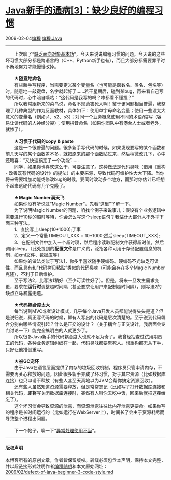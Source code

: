 <!DOCTYPE html>
<html xmlns="http://www.w3.org/1999/xhtml" xml:lang="zh-CN">
<head>
<meta http-equiv="Content-Type" content="text/html; charset=utf-8" />
<meta name="generator" content="Python script by program.think@gmail.com" />
<meta name="provider" content="program-think.blogspot.com" />
<link type="text/css" rel="stylesheet" href="../../css/program-think.css" />
<title>Java新手的通病[3]：缺少良好的编程习惯 - 编程随想的博客</title>
</head>
<body>
<div id="main" style="width:100%;">
<h1><a href="../../index.md" title="回到首页">Java新手的通病[3]：缺少良好的编程习惯</a></h1>
<div class="post-info"><span class="date-header">2009-02-04</span><a href="../../tags/E7BC96E7A88B.md" class="tag">编程</a> <a href="../../tags/E7BC96E7A88B.Java.md" class="tag">编程.Java</a> </div>
<hr>
<div class="post">
　　上次聊了“<a href="../../2009/01/defect-of-java-beginner-2-oo.md">缺乏面向对象基本功</a>”，今天来说说编程习惯的问题。今天说的这些坏习惯大部分都是跨语言的（C++、Python新手也有），而且大部分都需要靠平时不断地努力才能慢慢改掉。<!--program-think--><br /><br />　　★<b>随意地命名</b><a name="naming"> </a><br />　　有些新手写程序，当需要定义某个变量名（也可能是函数名、类名、包名等）时，随意地一敲键盘，名字就起好了......若干星期后，碰到某bug，再来看自己写的代码时，心中暗自嘀咕：“这代码是我写的吗？咋都看不懂捏？”<br />　　所以我常跟新来的菜鸟说，命名不规范害死人啊！鉴于该问题相当普遍，我整理了几种典型的作为反面教材，具体如下：使用单字母命名变量；使用一些没太大意义的变量名（例如s1、s2、s3）；对同一个业务概念使用不同的术语/缩写（容易让读代码的人神经分裂）；使用拼音命名（如果你团队中有港台人士或者老外，就惨了）。<br /><br />　　★<b>习惯于代码的copy &amp; paste</b><a name="copy_and_paste"> </a><br />　　这是一个很普遍的问题。很多新手写代码的时候，如果发现要写的某个函数和前几天写的某个函数差不多，就把原来的那个函数贴过来，然后稍微改几下，心中还暗喜：“又快速搞定了一个功能”......<br />　　同学，如果你也喜欢这么干，可要注意了。这种做法是代码臭味（借用《重构 - 改善既有代码的设计》的提法）的主要来源，导致代码可维护性大大下降。当你将来需要增加功能或修改bug的时候，要同时改动多个地方，而那时你估计已经想不起来这砣代码有几个克隆了。<br /><br />　　★<b>Magic Number满天飞</b><a name="magic_number"> </a><br />　　如果你没有听说过“Magic Number”，先看“<a href="http://en.wikipedia.org/wiki/Magic_number_(programming)#Unnamed_numerical_constant" target="_blank" rel="nofollow">这里</a>”了解一下。<br />　　为了说明Magic Number的问题，咱找个例子来说事儿：假设有个业务逻辑中需要进行10秒的超时等待，你会怎么写这个sleep语句？我估计大部分人不外乎下面三种写法。<br />　　1、直接写上sleep(10*1000);了事<br />　　2、定义一个常量TIMEOUT_XXX = 10*1000;然后sleep(TIMEOUT_XXX);<br />　　3、在配制文件中加入一个超时项，然后程序读取配制文件获得超时值，然后调用sleep。（此处提到的<b>配置文件</b>是广义的，泛指各种可用于存储配置信息的机制，如xml文件、数据库等）<br />　　如果你的做法类似于写法1，你多半喜欢随手硬编码。硬编码不光缺乏可读性，而且具有和“代码拷贝粘贴”类似的代码臭味（可能会存在多个Magic Number克隆），不利于日后维护。<br />　　至于写法2，比写法1稍好（至少可读性好了）。但是，将来一旦发生需求变更，要求在<b>运行时</b>调整超时间隔（甚至要求让用户来配制超时间隔），则写法2的缺点立马暴露无遗。<br /><br />　　★<b>代码耦合度太大</b><a name="coupling"> </a><br />　　每当说到MVC或者设计模式，几乎每个Java开发人员都能说得头头是道？但是说归说，真正写代码的时候，鲜有人写出的代码是层次清楚的。至于说到代码耦合分别由哪些情况引起？什么是正交的设计？（关于耦合与正交设计，我后面会专门讨论一下）能完全搞明白的人就更少了。<br />　　所以很多Java新手的代码耦合度大也就不足为奇了。我曾经抽查过试用期员工的代码，各种业务逻辑纠缠在一起，代码臭味都要熏死人。想重构都无从下手，只好让他推倒重写。<br /><br />　　★<b>被GC宠坏</b><a name="gc"> </a><br />　　由于Java在语言层面提供了内存的垃圾回收机制，程序员只管申请内存，不需要再关心释放的问题。因此很多新手养成了坏习惯，对于其它资源（比如数据库连接）也只申请不释放（有些人甚至天真地以为JVM会帮你搞定资源回收）。<br />　　还有些人虽然知道资源需要释放，但是常常忘记（比如写了打开数据库连接和相关代码，<b>即将</b>写关闭数据库连接时，突然有人叫你去吃中饭，回来后就把这茬给忘了）。<br />　　这个坏习惯会导致资源的泄露，而资源泄露往往比内存泄露更要命。如果你写的程序是长时间运行的（比如运行在WebServer上），时间长了会由于资源耗尽而导致整个进程出问题。<br /><br />　　下一个帖子，聊一下“<a href="../../2009/02/defect-of-java-beginner-4-exception.md">异常处理使用不当</a>”。<div class="blogger-post-footer">
</div>
<hr>
<div class="copyright">
<h4>版权声明</h4>
本博客所有的原创文章，作者皆保留版权。转载必须包含本声明，保持本文完整，并以超链接形式注明作者<a href="mailto:program.think@gmail.com">编程随想</a>和本文原始网址：<br>
<a href="2009/02/defect-of-java-beginner-3-code-style.md">2009/02/defect-of-java-beginner-3-code-style.md</a>
</div>
</div>
</body>
</html>
